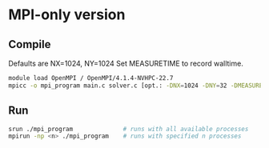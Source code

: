 # MPI-only version

## Compile

Defaults are NX=1024, NY=1024
Set MEASURETIME to record walltime.

```bash
module load OpenMPI / OpenMPI/4.1.4-NVHPC-22.7
mpicc -o mpi_program main.c solver.c [opt.: -DNX=1024 -DNY=32 -DMEASURETIME ]
```

## Run

```bash
srun ./mpi_program              # runs with all available processes
mpirun -np <n> ./mpi_program    # runs with specified n processes
```